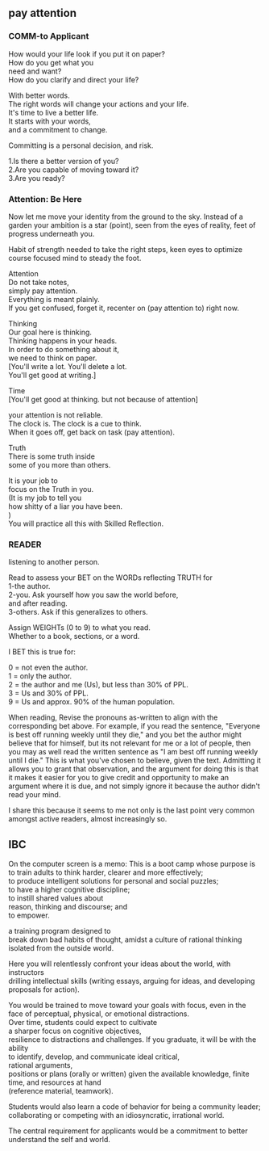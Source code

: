 

## pay attention

### COMM-to Applicant  
  
How would your life look 
if you put it on paper?    
How do you get what you  
need and want?   
How do you clarify and 
direct your life?   

With better words.   
The right words will change 
your actions and your life.  
It's time to live a better life.   
It starts with your words,  
and a commitment to change.  
  
Committing is a personal decision, and risk.   

1.Is there a better version of you?  
2.Are you capable of moving toward it?  
3.Are you ready?  

### Attention: Be Here 
Now let me move your identity
from the ground to the sky.
Instead of a garden
your ambition is a star (point),
seen from the eyes of reality,
feet of progress underneath you.

Habit of strength needed
to take the right steps,
keen eyes to optimize course
focused mind to steady the foot.

Attention  
  Do not take notes,   
  simply pay attention.   
  Everything is meant plainly.   
  If you get confused, forget it, 
  recenter on (pay attention to) right now. 
  
Thinking  
  Our goal here is thinking.   
  Thinking happens in your heads.   
  In order to do something about it,   
  we need to think on paper.   
  [You'll write a lot. 
  You'll delete a lot.  
  You'll get good at writing.]  
  
Time  
  [You'll get good at thinking.
  but not because of attention]

  your attention is not reliable.   
  The clock is. 
  The clock is a cue to think.  
  When it goes off, 
  get back on task (pay attention).  
  
Truth  
  There is some truth inside   
  some of you more than others.   
  
  It is your job to  
  focus on the Truth in you.  
  (It is my job to tell you   
  how shitty of a liar you have been.   
)  
You will practice all this with 
Skilled Reflection. 

### READER

listening to another person.   

Read to assess your BET on 
the WORDs reflecting TRUTH for   
1-the author.   
2-you. Ask yourself how you saw the world before,  
and after reading.   
3-others. Ask if this generalizes to others.  
  
Assign WEIGHTs (0 to 9) to what you read.  
Whether to a book, sections, or a word.  
  
I BET this is true for:  
  
0 = not even the author.  
1 = only the author.   
2 = the author and me (Us), but less than 30% of PPL.  
3 = Us and 30% of PPL.  
9 = Us and approx. 90% of the human population.  

When reading,
Revise the pronouns as-written to align
with the corresponding bet above.
For example,
if you read the sentence,
"Everyone is best off running weekly until they die,"
and you bet the author might believe that
for himself, but
its not relevant for me or a lot of people,
then you may as well read the written sentence as
"I am best off running weekly until I die."
This is what you've chosen to believe,
given the text.
Admitting it allows you to grant that observation,
and the argument for doing this is
that it makes it easier for you to
give credit and opportunity to make an argument
where it is due,
and not simply ignore it
because the author didn't read your mind.

I share this because it seems to me
not only is the last point very common
amongst active readers,
almost increasingly so.



## IBC 
On the computer screen is a memo:
This is a boot camp 
whose purpose is to train adults 
to think harder, clearer and more effectively;   
to produce intelligent solutions 
for personal and social puzzles;   
to have a higher cognitive discipline;   
to instill shared values about   
reason, thinking and discourse; and   
to empower.  
  
a training program designed to   
break down bad habits of thought,
amidst a culture of rational thinking
isolated from the outside world.  
  
Here you will relentlessly confront
your ideas 
about the world, 
with instructors   
 drilling intellectual skills 
(writing essays, arguing for ideas, and
developing proposals for action).   

You would be trained to 
move toward your goals with focus,
even in the face of perceptual, physical, or emotional distractions.   
Over time, students could expect to cultivate   
a sharper focus on cognitive objectives,   
resilience to distractions and challenges.
If you graduate,
it will be with the ability   
to identify, develop, and communicate ideal critical,  
rational arguments,   
positions or plans (orally or written) given the available knowledge, finite time, and resources at hand   
(reference material, teamwork).   

Students would also learn 
a code of behavior for
being a community leader;
collaborating or competing with
an idiosyncratic, irrational world.  
  
The central requirement for applicants would be 
a commitment to better understand 
the self and world.   



